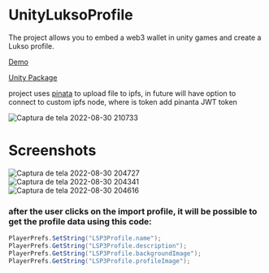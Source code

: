 # UnityLuksoProfile
The project allows you to embed a web3 wallet in unity games and create a Lukso profile.

[Demo](https://youtu.be/gpN7k9XqleM)

[Unity Package](https://github.com/lucasespinosa28/UnityLuksoProfile/releases/tag/0.0.1-alpha)

project uses [pinata](https://www.pinata.cloud/) to upload file to ipfs, in future will have option to connect to custom ipfs node, where is token add pinanta JWT token

![Captura de tela 2022-08-30 210733](https://user-images.githubusercontent.com/52639395/187564819-f7b47be9-4d14-4691-8995-220be3b1c817.png)
# Screenshots
![Captura de tela 2022-08-30 204727](https://user-images.githubusercontent.com/52639395/187564024-922fe693-b5bb-413e-bf4a-22964a291d6d.png)
![Captura de tela 2022-08-30 204341](https://user-images.githubusercontent.com/52639395/187564025-c71a9757-6142-4150-904e-708b46557e08.png)
![Captura de tela 2022-08-30 204616](https://user-images.githubusercontent.com/52639395/187564028-d176a6bf-e41c-4f45-abfd-202a3a4538ce.png)

### after the user clicks on the import profile, it will be possible to get the profile data using this code:
```csharp
PlayerPrefs.SetString("LSP3Profile.name");
PlayerPrefs.GetString("LSP3Profile.description");
PlayerPrefs.GetString("LSP3Profile.backgroundImage");
PlayerPrefs.GetString("LSP3Profile.profileImage");
```
